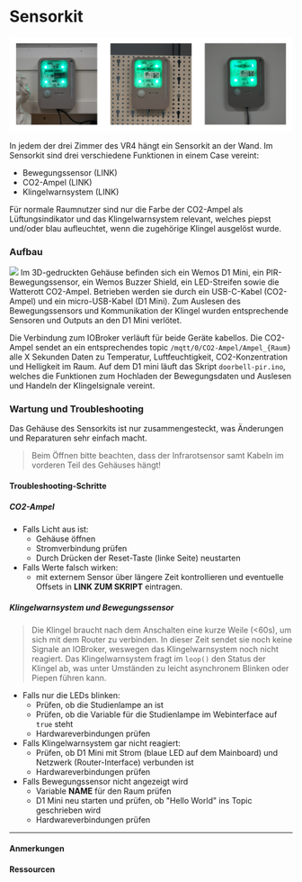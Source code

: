 # Sensorkit

<!-- *Bilder/Diagramme, Schaltpläne, etc. (wo sinnvoll) einfügen* -->
![](images/Ampeln.jpg)

<!-- → Verwendung: Was macht das? Wie kann man das benutzen?, … -->
In jedem der drei Zimmer des VR4 hängt ein Sensorkit an der Wand.
Im Sensorkit sind drei verschiedene Funktionen in einem Case vereint:
- Bewegungssensor (LINK)
- CO2-Ampel (LINK)
- Klingelwarnsystem (LINK)

Für normale Raumnutzer sind nur die Farbe der CO2-Ampel als Lüftungsindikator und das Klingelwarnsystem relevant, welches piepst und/oder blau aufleuchtet, wenn die zugehörige Klingel ausgelöst wurde.

### Aufbau
<!-- → z.B.: Verkabelung, Infrastruktur, Ort,  -->
![](images/SKInnen.jpg)
Im 3D-gedruckten Gehäuse befinden sich ein Wemos D1 Mini, ein PIR-Bewegungssensor, ein Wemos Buzzer Shield, ein LED-Streifen sowie die Watterott CO2-Ampel. 
Betrieben werden sie durch ein USB-C-Kabel (CO2-Ampel) und ein micro-USB-Kabel (D1 Mini). 
Zum Auslesen des Bewegungssensors und Kommunikation der Klingel wurden entsprechende Sensoren und Outputs an den D1 Mini verlötet.

Die Verbindung zum IOBroker verläuft für beide Geräte kabellos.
Die CO2-Ampel sendet an ein entsprechendes topic `/mqtt/0/CO2-Ampel/Ampel_{Raum}` alle X Sekunden Daten zu Temperatur, Luftfeuchtigkeit, CO2-Konzentration und Helligkeit im Raum.
Auf dem D1 mini läuft das Skript `doorbell-pir.ino`, welches die Funktionen zum Hochladen der Bewegungsdaten und Auslesen und Handeln der Klingelsignale vereint. 

### Wartung und Troubleshooting
<!-- → Wie kommt man ran?, Was kann man einfach ändern?, Bugs, die uns begegnet sind und wie sie gelöst wurden, … -->
Das Gehäuse des Sensorkits ist nur zusammengesteckt, was Änderungen und Reparaturen sehr einfach macht.
> Beim Öffnen bitte beachten, dass der Infrarotsensor samt Kabeln im vorderen Teil des Gehäuses hängt!

#### Troubleshooting-Schritte
##### CO2-Ampel
- Falls Licht aus ist:
  - Gehäuse öffnen
  - Stromverbindung prüfen
  - Durch Drücken der Reset-Taste (linke Seite) neustarten
- Falls Werte falsch wirken:
  - mit externem Sensor über längere Zeit kontrollieren und eventuelle Offsets in **LINK ZUM SKRIPT** eintragen.

##### Klingelwarnsystem und Bewegungssensor
> Die Klingel braucht nach dem Anschalten eine kurze Weile (<60s), um sich mit dem Router zu verbinden. In dieser Zeit sendet sie noch keine Signale an IOBroker, weswegen das Klingelwarnsystem noch nicht reagiert.
> Das Klingelwarnsystem fragt im `loop()` den Status der Klingel ab, was unter Umständen zu leicht asynchronem Blinken oder Piepen führen kann.
- Falls nur die LEDs blinken:
  - Prüfen, ob die Studienlampe an ist
  - Prüfen, ob die Variable für die Studienlampe im Webinterface auf `true` steht
  - Hardwareverbindungen prüfen
- Falls Klingelwarnsystem gar nicht reagiert:
  - Prüfen, ob D1 Mini mit Strom (blaue LED auf dem Mainboard) und Netzwerk (Router-Interface) verbunden ist   
  - Hardwareverbindungen prüfen
- Falls Bewegungssensor nicht angezeigt wird
  - Variable **NAME** für den Raum prüfen
  - D1 Mini neu starten und prüfen, ob "Hello World" ins Topic geschrieben wird
  - Hardwareverbindungen prüfen
    
---

#### Anmerkungen
<!-- → Zusätzlicher Punkt für Notizen/Anmerkungen, etc. (wenn nichts wichtiges, dann weglassen) -->

#### Ressourcen 
<!-- → Verwendete Tutorials, Materialien, Quellenangaben, etc. (wenn nichts wichtiges, dann weglassen) -->

